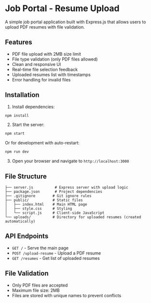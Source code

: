# Job Portal - Resume Upload

A simple job portal application built with Express.js that allows users to upload PDF resumes with file validation.

## Features

- PDF file upload with 2MB size limit
- File type validation (only PDF files allowed)
- Clean and responsive UI
- Real-time file selection feedback
- Uploaded resumes list with timestamps
- Error handling for invalid files

## Installation

1. Install dependencies:
```bash
npm install
```

2. Start the server:
```bash
npm start
```

Or for development with auto-restart:
```bash
npm run dev
```

3. Open your browser and navigate to `http://localhost:3000`

## File Structure

```
├── server.js          # Express server with upload logic
├── package.json       # Project dependencies
├── .gitignore        # Git ignore rules
├── public/           # Static files
│   ├── index.html    # Main HTML page
│   ├── style.css     # Styling
│   └── script.js     # Client-side JavaScript
└── uploads/          # Directory for uploaded resumes (created automatically)
```

## API Endpoints

- `GET /` - Serve the main page
- `POST /upload-resume` - Upload a PDF resume
- `GET /resumes` - Get list of uploaded resumes

## File Validation

- Only PDF files are accepted
- Maximum file size: 2MB
- Files are stored with unique names to prevent conflicts